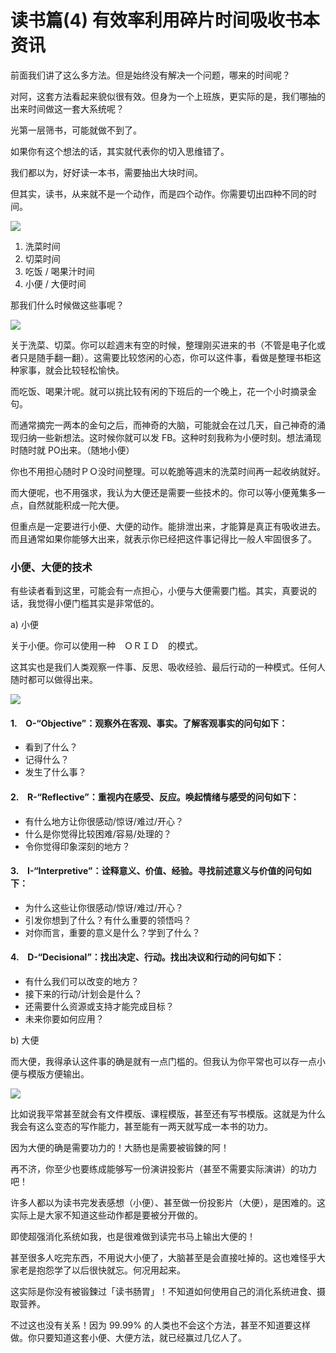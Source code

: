 # 读书篇(4) 有效率利用碎片时间吸收书本资讯

前面我们讲了这么多方法。但是始终没有解决一个问题，哪来的时间呢？

对阿，这套方法看起来貌似很有效。但身为一个上班族，更实际的是，我们哪抽的出来时间做这一套大系统呢？

光第一层筛书，可能就做不到了。

如果你有这个想法的话，其实就代表你的切入思维错了。

我们都以为，好好读一本书，需要抽出大块时间。

但其实，读书，从来就不是一个动作，而是四个动作。你需要切出四种不同的时间。

![](images/20211024113055.png)

1. 洗菜时间
2. 切菜时间
3. 吃饭 / 喝果汁时间
4. 小便 / 大便时间

那我们什么时候做这些事呢？

![](images/20211024113107.png)

关于洗菜、切菜。你可以趁週末有空的时候，整理刚买进来的书（不管是电子化或者只是随手翻一翻）。这需要比较悠闲的心态，你可以这件事，看做是整理书柜这种家事，就会比较轻松愉快。

而吃饭、喝果汁呢。就可以挑比较有闲的下班后的一个晚上，花一个小时摘录金句。

而通常摘完一两本的金句之后，而神奇的大脑，可能就会在过几天，自己神奇的涌现归纳一些新想法。这时候你就可以发 FB。这种时刻我称为小便时刻。想法涌现时随时就 PO出来。（随地小便）

你也不用担心随时ＰＯ没时间整理。可以乾脆等週末的洗菜时间再一起收纳就好。

而大便呢，也不用强求，我认为大便还是需要一些技术的。你可以等小便蒐集多一点，自然就能积成一陀大便。

但重点是一定要进行小便、大便的动作。能排泄出来，才能算是真正有吸收进去。而且通常如果你能够大出来，就表示你已经把这件事记得比一般人牢固很多了。

### 小便、大便的技术

有些读者看到这里，可能会有一点担心，小便与大便需要门槛。其实，真要说的话，我觉得小便门槛其实是非常低的。

a) 小便

关于小便。你可以使用一种　ＯＲＩＤ　的模式。

这其实也是我们人类观察一件事、反思、吸收经验、最后行动的一种模式。任何人随时都可以做得出来。

![](images/20211024113127.png)

#### 1.　O-“Objective”：观察外在客观、事实。了解客观事实的问句如下：

* 看到了什么？
* 记得什么？
* 发生了什么事？

#### 2.　R-“Reflective”：重视内在感受、反应。唤起情绪与感受的问句如下：

* 有什么地方让你很感动/惊讶/难过/开心？
* 什么是你觉得比较困难/容易/处理的？
* 令你觉得印象深刻的地方？

#### 3.　I-“Interpretive”：诠释意义、价值、经验。寻找前述意义与价值的问句如下：

* 为什么这些让你很感动/惊讶/难过/开心？
* 引发你想到了什么？有什么重要的领悟吗？
* 对你而言，重要的意义是什么？学到了什么？

#### 4.　D-“Decisional”：找出决定、行动。找出决议和行动的问句如下：

* 有什么我们可以改变的地方？
* 接下来的行动/计划会是什么？
* 还需要什么资源或支持才能完成目标？
* 未来你要如何应用？

b) 大便

而大便，我得承认这件事的确是就有一点门槛的。但我认为你平常也可以存一点小便与模版方便输出。

![](images/20211024113141.png)

比如说我平常甚至就会有文件模版、课程模版，甚至还有写书模版。这就是为什么我会有这么变态的写作能力，甚至能有一两天就写成一本书的功力。

因为大便的确是需要功力的！大肠也是需要被锻鍊的阿！

再不济，你至少也要练成能够写一份演讲投影片（甚至不需要实际演讲）的功力吧！

许多人都以为读书完发表感想（小便）、甚至做一份投影片（大便），是困难的。这实际上是大家不知道这些动作都是要被分开做的。

即使超强消化系统如我，也是很难做到读完书马上输出大便的！

甚至很多人吃完东西，不用说大小便了，大脑甚至是会直接吐掉的。这也难怪乎大家老是抱怨学了以后很快就忘。何况用起来。

这实际是你没有被锻鍊过「读书肠胃」！不知道如何使用自己的消化系统进食、摄取营养。

不过这也没有关系！因为 99.99% 的人类也不会这个方法，甚至不知道要这样做。你只要知道这套小便、大便方法，就已经赢过几亿人了。
